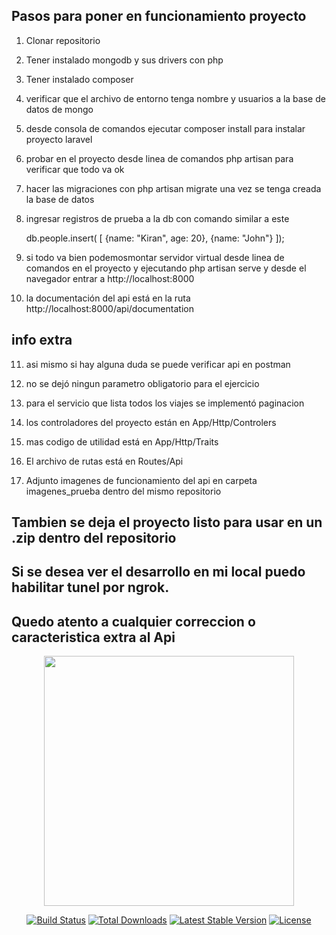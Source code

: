 ## Pasos para poner en funcionamiento proyecto

1) Clonar repositorio

2) Tener instalado mongodb y sus drivers con php

3) Tener instalado composer

4) verificar que el archivo de entorno tenga nombre y usuarios a la base de datos de mongo

5) desde consola de comandos ejecutar composer install para instalar proyecto laravel

6) probar en el proyecto desde linea de comandos php artisan para verificar que todo va ok

7) hacer las migraciones con php artisan migrate una vez se tenga creada la base de datos

8) ingresar registros de prueba a la db con comando similar a este 

    db.people.insert( [ {name: "Kiran", age: 20}, {name: "John"} ]);

9) si todo va bien podemosmontar servidor virtual desde linea de comandos en el proyecto y ejecutando php artisan serve y desde el navegador entrar a http://localhost:8000

10) la documentación del api está en la ruta http://localhost:8000/api/documentation

## info extra

11) asi mismo si hay alguna duda se puede verificar api en postman

12) no se dejó ningun parametro obligatorio para el ejercicio

11) para el servicio que lista todos los viajes se implementó paginacion

12) los controladores del proyecto están en App/Http/Controlers

13) mas codigo de utilidad está en App/Http/Traits

14) El archivo de rutas está en Routes/Api

15) Adjunto imagenes de funcionamiento del api en carpeta imagenes_prueba dentro del mismo repositorio

## Tambien se deja el proyecto listo para usar en un .zip dentro del repositorio

## Si se desea ver el desarrollo en mi local puedo habilitar tunel por ngrok.

## Quedo atento a cualquier correccion o caracteristica extra al Api


<p align="center"><img src="https://res.cloudinary.com/dtfbvvkyp/image/upload/v1566331377/laravel-logolockup-cmyk-red.svg" width="400"></p>

<p align="center">
<a href="https://travis-ci.org/laravel/framework"><img src="https://travis-ci.org/laravel/framework.svg" alt="Build Status"></a>
<a href="https://packagist.org/packages/laravel/framework"><img src="https://poser.pugx.org/laravel/framework/d/total.svg" alt="Total Downloads"></a>
<a href="https://packagist.org/packages/laravel/framework"><img src="https://poser.pugx.org/laravel/framework/v/stable.svg" alt="Latest Stable Version"></a>
<a href="https://packagist.org/packages/laravel/framework"><img src="https://poser.pugx.org/laravel/framework/license.svg" alt="License"></a>
</p>
